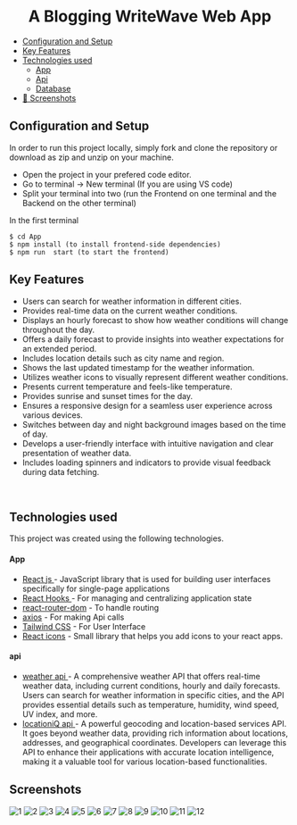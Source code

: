 <H1 align ="center" > A Blogging WriteWave Web App  </h1>

  * [Configuration and Setup](#configuration-and-setup)
  * [Key Features](#key-features)
  * [Technologies used](#technologies-used)
      - [App](#App)
      - [Api](#api)
      - [Database](#database)
  * [📸 Screenshots](#screenshots)


## Configuration and Setup

In order to run this project locally, simply fork and clone the repository or download as zip and unzip on your machine.

- Open the project in your prefered code editor.
- Go to terminal -> New terminal (If you are using VS code)
- Split your terminal into two (run the Frontend on one terminal and the Backend on the other terminal)

In the first terminal

```
$ cd App
$ npm install (to install frontend-side dependencies)
$ npm run  start (to start the frontend)
```

##  Key Features

- Users can search for weather information in different cities.
- Provides real-time data on the current weather conditions.
- Displays an hourly forecast to show how weather conditions will change throughout the day.
- Offers a daily forecast to provide insights into weather expectations for an extended period.
- Includes location details such as city name and region.
- Shows the last updated timestamp for the weather information.
- Utilizes weather icons to visually represent different weather conditions.
- Presents current temperature and feels-like temperature.
- Provides sunrise and sunset times for the day.
- Ensures a responsive design for a seamless user experience across various devices.
- Switches between day and night background images based on the time of day.
- Develops a user-friendly interface with intuitive navigation and clear presentation of weather data.
- Includes loading spinners and indicators to provide visual feedback during data fetching.


<br/>

##  Technologies used

This project was created using the following technologies.

####  App 

- [React js ](https://www.npmjs.com/package/react) - JavaScript library that is used for building user interfaces specifically for single-page applications
- [React Hooks  ](https://reactjs.org/docs/hooks-intro.html) - For managing and centralizing application state
- [react-router-dom](https://www.npmjs.com/package/react-router-dom) - To handle routing
- [axios](https://www.npmjs.com/package/axios) - For making Api calls
- [Tailwind CSS](https://developer.mozilla.org/en-US/docs/Web/CSS) - For User Interface
- [React icons](https://react-icons.github.io/react-icons/) -
 Small library that helps you add icons  to your react apps.


####  api 

 - [weather api ](https://www.weatherapi.com/) - A comprehensive weather API that offers real-time weather data, including current conditions, hourly and daily forecasts. Users can search for weather information in specific cities, and the API provides essential details such as temperature, humidity, wind speed, UV index, and more.
 - [locationiQ api ](https://docs.locationiq.com/docs/introduction) - A powerful geocoding and location-based services API. It goes beyond weather data, providing rich information about locations, addresses, and geographical coordinates. Developers can leverage this API to enhance their applications with accurate location intelligence, making it a valuable tool for various location-based functionalities.

 ##  Screenshots 

![1](https://github.com/PrinceInScripts/Blog-App/assets/124567410/10fe5fac-c712-44ed-bc6a-b4ef97ee7865)
![2](https://github.com/PrinceInScripts/Blog-App/assets/124567410/1ed59ffa-7142-4907-968a-1a7762bfd34a)
![3](https://github.com/PrinceInScripts/Blog-App/assets/124567410/82eef8b7-3365-432e-935d-53d1803c5a5b)
![4](https://github.com/PrinceInScripts/Blog-App/assets/124567410/7d1c244f-1f30-4f2a-a357-03bdfaf720d9)
![5](https://github.com/PrinceInScripts/Blog-App/assets/124567410/6ce7442f-58b0-45cc-b460-13399b367bed)
![6](https://github.com/PrinceInScripts/Blog-App/assets/124567410/0ef539fe-554e-4312-8f25-92b248a7bf4c)
![7](https://github.com/PrinceInScripts/Blog-App/assets/124567410/f0d11c22-f7b0-407a-b5d1-96c2858d1ef5)
![8](https://github.com/PrinceInScripts/Blog-App/assets/124567410/471132a9-be9a-4faa-9420-85a3833b65a5)
![9](https://github.com/PrinceInScripts/Blog-App/assets/124567410/9ffd7841-a1f0-47a8-81ae-2ae0c8699b94)
![10](https://github.com/PrinceInScripts/Blog-App/assets/124567410/bf4e2d25-ff8e-4a8f-9ff5-9be511f169b2)
![11](https://github.com/PrinceInScripts/Blog-App/assets/124567410/90970ec2-9b1f-4715-8865-1ea6838d6af0)
![12](https://github.com/PrinceInScripts/Blog-App/assets/124567410/7ba63bbf-793b-4009-9701-70a44578d047)

